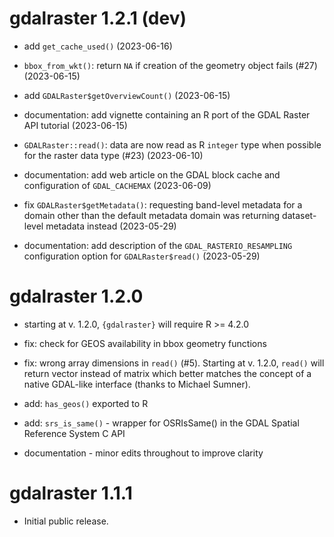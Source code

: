 # gdalraster 1.2.1 (dev)

* add `get_cache_used()` (2023-06-16)

* `bbox_from_wkt()`: return `NA` if creation of the geometry object fails (#27) (2023-06-15)

* add `GDALRaster$getOverviewCount()` (2023-06-15)

* documentation: add vignette containing an R port of the GDAL Raster API tutorial (2023-06-15)

* `GDALRaster::read()`: data are now read as R `integer` type when possible for the raster data type (#23) (2023-06-10)

* documentation: add web article on the GDAL block cache and configuration of `GDAL_CACHEMAX` (2023-06-09)

* fix `GDALRaster$getMetadata()`: requesting band-level metadata for a domain other than the default metadata domain was returning dataset-level metadata instead (2023-05-29)

* documentation: add description of the `GDAL_RASTERIO_RESAMPLING` configuration option for `GDALRaster$read()` (2023-05-29)

# gdalraster 1.2.0

* starting at v. 1.2.0, `{gdalraster}` will require R >= 4.2.0

* fix: check for GEOS availability in bbox geometry functions

* fix: wrong array dimensions in `read()` (#5). Starting at v. 1.2.0, `read()` will return vector instead of matrix which better matches the concept of a native GDAL-like interface (thanks to Michael Sumner).

* add: `has_geos()` exported to R

* add: `srs_is_same()` - wrapper for OSRIsSame() in the GDAL Spatial Reference System C API

* documentation - minor edits throughout to improve clarity

# gdalraster 1.1.1

* Initial public release.
